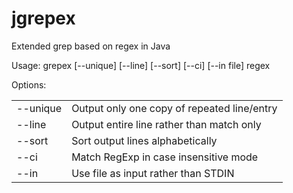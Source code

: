 # jgrepex

Extended grep based on regex in Java

Usage:
grepex [--unique] [--line] [--sort] [--ci] [--in file] regex

Options:
<table>
<tr><td> --unique</td><td>Output only one copy of repeated line/entry</td></tr>
<tr><td> --line</td><td>Output entire line rather than match only</td></tr>
<tr><td> --sort</td><td>Sort output lines alphabetically</td></tr>
<tr><td> --ci</td><td>Match RegExp in case insensitive mode</td></tr>
<tr><td> --in</td><td>Use file as input rather than STDIN</td></tr>
</table>


